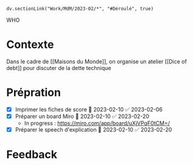 ```dataviewjs
dv.sectionLink("Work/MdM/2023-02/*", "#Déroulé", true)
```
WHO
# Contexte

Dans le cadre de [[Maisons du Monde]], on organise un atelier [[Dice of debt]] pour discuter de la dette technique

# Prépration

- [x] Imprimer les fiches de score 📅 2023-02-10 ✅ 2023-02-06
- [x] Préparer un board Miro 📅 2023-02-10 ✅ 2023-02-20
	- In progress : https://miro.com/app/board/uXjVPqF0tCM=/
- [x] Préparer le speech d'explication 📅 2023-02-10 ✅ 2023-02-20

# Feedback
